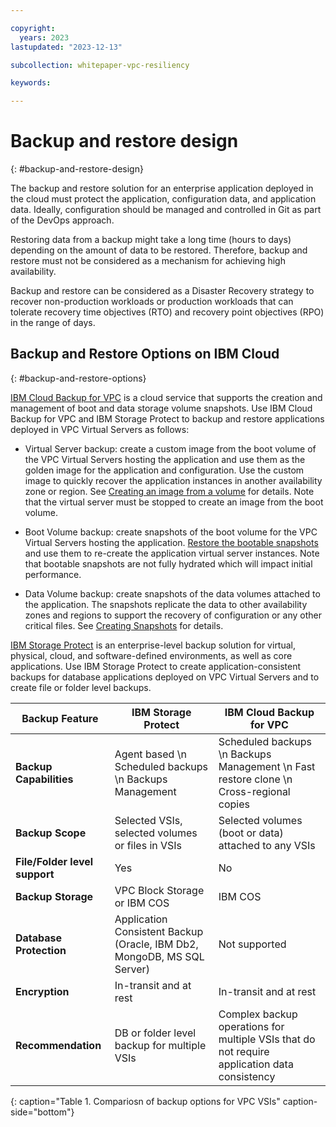 ```yaml
---

copyright:
  years: 2023
lastupdated: "2023-12-13"

subcollection: whitepaper-vpc-resiliency

keywords:

---
```


# Backup and restore design
{: #backup-and-restore-design}

The backup and restore solution for an enterprise application deployed in the cloud must protect the application, configuration data, and application data. Ideally, configuration should be managed and controlled in Git as part of the DevOps approach.

Restoring data from a backup might take a long time (hours to days) depending on the amount of data to be restored. Therefore, backup and restore must not be considered as a mechanism for achieving high availability.

Backup and restore can be considered as a Disaster Recovery strategy to recover non-production workloads or production workloads that can tolerate recovery time objectives (RTO) and recovery point objectives (RPO) in the range of days.

## Backup and Restore Options on IBM Cloud
{: #backup-and-restore-options}

[IBM Cloud Backup for VPC](https://cloud.ibm.com/docs/vpc?topic=vpc-backup-service-about&interface=ui) is a cloud service that supports the creation and management of boot and data storage volume snapshots. Use IBM Cloud Backup for VPC and IBM Storage Protect to backup and restore applications deployed in VPC Virtual Servers as follows:

-   Virtual Server backup: create a custom image from the boot volume of the VPC Virtual Servers hosting the application and use them as the golden image for the application and configuration. Use the custom image to quickly recover the application instances in another availability zone or region. See [Creating an image from a volume](https://cloud.ibm.com/docs/vpc?topic=vpc-image-from-volume-vpc&interface=ui) for details. Note that the virtual server must be stopped to create an image from the boot volume.

-   Boot Volume backup: create snapshots of the boot volume for the VPC Virtual Servers hosting the application. [Restore the bootable snapshots](https://cloud.ibm.com/docs/vpc?topic=vpc-baas-vpc-restore&interface=ui#baas-restore-concept-boot) and use them to re-create the application virtual server instances. Note that bootable snapshots are not fully hydrated which will impact initial performance.

-   Data Volume backup: create snapshots of the data volumes attached to the application. The snapshots replicate the data to other availability zones and regions to support the recovery of configuration or any other critical files. See [Creating Snapshots](https://cloud.ibm.com/docs/vpc?topic=vpc-snapshots-vpc-create&interface=ui) for details.

[IBM Storage Protect](https://cloud.ibm.com/catalog/content/SPonIBMCloud-20c54034-d319-48c0-beb6-0b4adc54265c-global) is an enterprise-level backup solution for virtual, physical, cloud, and software-defined environments, as well as core applications. Use IBM Storage Protect to create application-consistent backups for database applications deployed on VPC Virtual Servers and to create file or folder level backups.

| **Backup Feature**            | **IBM Storage Protect**                                                 | **IBM Cloud Backup for VPC**                                                                 |
|-------------------------------|-------------------------------------------------------------------------|----------------------------------------------------------------------------------------------|
| **Backup Capabilities**       | Agent based \n Scheduled backups \n Backups Management                        | Scheduled backups \n Backups Management \n Fast restore clone \n Cross-regional copies                |
| **Backup Scope**              | Selected VSIs, selected volumes or files in VSIs                        | Selected volumes (boot or data) attached to any VSIs                                         |
| **File/Folder level support** | Yes                                                                     | No                                                                                           |
| **Backup Storage**            | VPC Block Storage or IBM COS                                            | IBM COS                                                                                      |
| **Database Protection**       | Application Consistent Backup (Oracle, IBM Db2, MongoDB, MS SQL Server) | Not supported                                                                                |
| **Encryption**                | In-transit and at rest                                                  | In-transit and at rest                                                                       |
| **Recommendation**            | DB or folder level backup for multiple VSIs                             | Complex backup operations for multiple VSIs that do not require application data consistency |
{: caption="Table 1. Compariosn of backup options for VPC VSIs" caption-side="bottom"}
